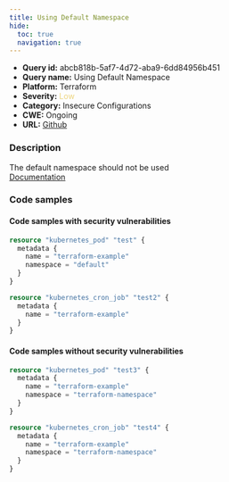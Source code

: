 ```yaml
---
title: Using Default Namespace
hide:
  toc: true
  navigation: true
---
```


-   **Query id:** abcb818b-5af7-4d72-aba9-6dd84956b451
-   **Query name:** Using Default Namespace
-   **Platform:** Terraform
-   **Severity:** <span style="color:#edd57e">Low</span>
-   **Category:** Insecure Configurations
-   **CWE:** Ongoing
-   **URL:** [Github](https://github.com/DataDog/kics/tree/master/assets/queries/terraform/kubernetes/using_default_namespace)

### Description
The default namespace should not be used<br>
[Documentation](https://registry.terraform.io/providers/hashicorp/kubernetes/latest/docs/resources/pod#namespace)

### Code samples
#### Code samples with security vulnerabilities
```tf title="Positive test num. 1 - tf file" hl_lines="9 4"
resource "kubernetes_pod" "test" {
  metadata {
    name = "terraform-example"
    namespace = "default"
  }
}

resource "kubernetes_cron_job" "test2" {
  metadata {
    name = "terraform-example"
  }
}

```


#### Code samples without security vulnerabilities
```tf title="Negative test num. 1 - tf file"
resource "kubernetes_pod" "test3" {
  metadata {
    name = "terraform-example"
    namespace = "terraform-namespace"
  }
}

resource "kubernetes_cron_job" "test4" {
  metadata {
    name = "terraform-example"
    namespace = "terraform-namespace"
  }
}

```

